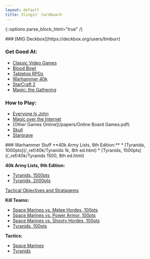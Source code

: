 ```yaml
---
layout: default
title: Slingin' Cardboard
---
```

{::options parse_block_html="true" /}
<div class="row">
<div class="column">
### [MtG Deckbox](https://deckbox.org/users/timburr)

### Get Good At:
* [Classic Video Games](/2021/03/17/retro-gaming.html)
* [Blood Bowl](/2020/06/17/blood-bowl.html)
* [Tabletop RPGs](/2020/02/19/gamemastering.html)
* [Warhammer 40k](/2020/05/31/warhammer.html)
* [StarCraft 2](/2020/03/17/sc2.html)
* [Magic: the Gathering](/2020/01/17/mtg.html)

### How to Play:
* [Everyone Is John](/papers/EveryoneIsJohn_CompleteRules_v2.pdf)
* [Magic over the Internet](/2020/04/11/cockatrice.html)
* [Other Games Online](/papers/Online Board Games.pdf)
* [Skull](/2021/06/01/skull.html)
* [Stargrave](/2022/12/03/stargrave.html)

</div>	

<div class="column">
### Warhammer Stuff
**40k Army Lists, 8th Edition:**
* [Tyranids, 1000pts](/_ref/40k/Tyranids 1k, 8th ed.html)
* [Tyranids, 1500pts](/_ref/40k/Tyranids 1500, 8th ed.html)


**40k Army Lists, 9th Edition:**
* [Tyranids, 1500pts](/_ref/40k/Tyranids_1500.html)
* [Tyranids, 2000pts](/_ref/40k/Tyranids_2k.html)

[Tactical Objectives and Stratagems](/_ref/40k/tyranids_ref.html)

**Kill Teams:**
* [Space Marines vs. Melee Hordes, 100pts](/_ref/40k/SpaceMarinesKT_MeleeHorde.html)
* [Space Marines vs. Power Armor, 100pts](/_ref/40k/SpaceMarinesKT_PowerArmor.html)
* [Space Marines vs. Shooty Hordes, 100pts](/_ref/40k/SpaceMarinesKT_ShootyHorde.html)
* [Tyranids, 100pts](/_ref/40k/TyranidsKT.html) 

**Tactics:**
* [Space Marines](/_ref/40k/adeptus_tactics.html)
* [Tyranids](/_ref/40k/tyranids_tactics.html)
</div>	
</div>	